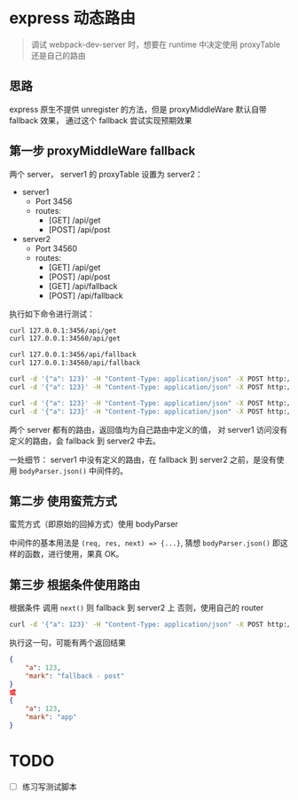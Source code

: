 # express 动态路由

> 调试 webpack-dev-server 时，想要在 runtime 中决定使用 proxyTable 还是自己的路由

## 思路

express 原生不提供 unregister 的方法，但是 proxyMiddleWare 默认自带 fallback 效果，
通过这个 fallback 尝试实现预期效果

## 第一步 proxyMiddleWare fallback

两个 server， server1 的 proxyTable 设置为 server2：

- server1
  - Port 3456
  - routes:
    - [GET] /api/get
    - [POST] /api/post
- server2
  - Port 34560
  - routes:
    - [GET] /api/get
    - [POST] /api/post
    - [GET] /api/fallback
    - [POST] /api/fallback

执行如下命令进行测试：

```bash
curl 127.0.0.1:3456/api/get
curl 127.0.0.1:34560/api/get

curl 127.0.0.1:3456/api/fallback
curl 127.0.0.1:34560/api/fallback

curl -d '{"a": 123}' -H "Content-Type: application/json" -X POST http://localhost:3456/api/post
curl -d '{"a": 123}' -H "Content-Type: application/json" -X POST http://localhost:34560/api/post

curl -d '{"a": 123}' -H "Content-Type: application/json" -X POST http://localhost:34560/api/fallback
curl -d '{"a": 123}' -H "Content-Type: application/json" -X POST http://localhost:34560/api/fallback
```

两个 server 都有的路由，返回值均为自己路由中定义的值，
对 server1 访问没有定义的路由，会 fallback 到 server2 中去。

一处细节：
server1 中没有定义的路由，在 fallback 到 server2 之前，是没有使用 `bodyParser.json()` 中间件的。

## 第二步 使用蛮荒方式

蛮荒方式（即原始的回掉方式）使用 bodyParser

中间件的基本用法是 `(req, res, next) => {...}`, 猜想 `bodyParser.json()` 即这样的函数，进行使用，果真 OK。

## 第三步 根据条件使用路由

根据条件
调用 `next()` 则 fallback 到 server2 上
否则，使用自己的 router

```bash
curl -d '{"a": 123}' -H "Content-Type: application/json" -X POST http://localhost:3456/api/post
```

执行这一句，可能有两个返回结果

```json
{
    "a": 123,
    "mark": "fallback - post"
}
或
{
    "a": 123,
    "mark": "app"
}
```

# TODO

- [ ] 练习写测试脚本
